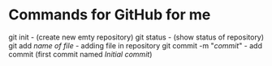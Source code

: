 # Commands for GitHub for me

git init - (create new emty repository)
git status - (show status of repository)
git add *name of file* - adding file in repository
git commit -m "*commit*" - add commit (first commit named *Initial commit*)